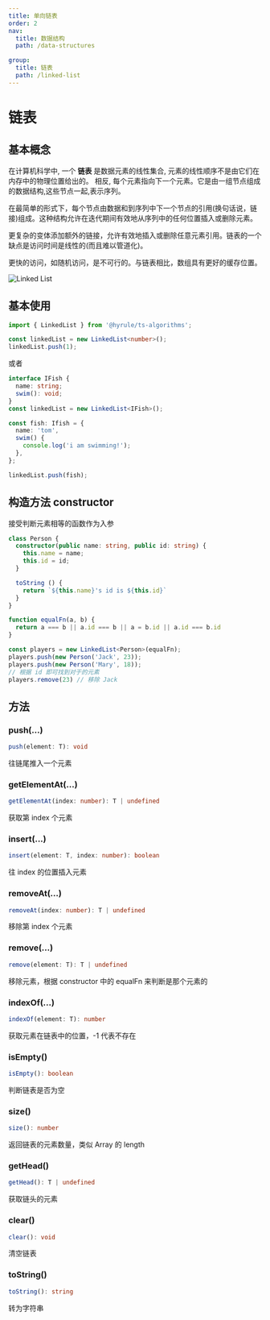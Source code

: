 ```yaml
---
title: 单向链表
order: 2
nav:
  title: 数据结构
  path: /data-structures

group:
  title: 链表
  path: /linked-list
---
```


# 链表

## 基本概念

在计算机科学中, 一个 **链表** 是数据元素的线性集合, 元素的线性顺序不是由它们在内存中的物理位置给出的。 相反, 每个元素指向下一个元素。它是由一组节点组成的数据结构,这些节点一起,表示序列。

在最简单的形式下，每个节点由数据和到序列中下一个节点的引用(换句话说，链接)组成。这种结构允许在迭代期间有效地从序列中的任何位置插入或删除元素。

更复杂的变体添加额外的链接，允许有效地插入或删除任意元素引用。链表的一个缺点是访问时间是线性的(而且难以管道化)。

更快的访问，如随机访问，是不可行的。与链表相比，数组具有更好的缓存位置。

![Linked List](https://upload.wikimedia.org/wikipedia/commons/6/6d/Singly-linked-list.svg)

## 基本使用

```ts
import { LinkedList } from '@hyrule/ts-algorithms';

const linkedList = new LinkedList<number>();
linkedList.push(1);
```

或者

```ts
interface IFish {
  name: string;
  swim(): void;
}
const linkedList = new LinkedList<IFish>();

const fish: Ifish = {
  name: 'tom',
  swim() {
    console.log('i am swimming!');
  },
};

linkedList.push(fish);
```

## 构造方法 constructor

接受判断元素相等的函数作为入参

```ts
class Person {
  constructor(public name: string, public id: string) {
    this.name = name;
    this.id = id;
  }

  toString () {
    return `${this.name}'s id is ${this.id}`
  }
}

function equalFn(a, b) {
  return a === b || a.id === b || a = b.id || a.id === b.id
}

const players = new LinkedList<Person>(equalFn);
players.push(new Person('Jack', 23));
players.push(new Person('Mary', 18));
// 根据 id 即可找到对于的元素
players.remove(23) // 移除 Jack
```

## 方法

### push(...)

```ts
push(element: T): void
```

往链尾推入一个元素

### getElementAt(...)

```ts
getElementAt(index: number): T | undefined
```

获取第 index 个元素

### insert(...)

```ts
insert(element: T, index: number): boolean
```

往 index 的位置插入元素

### removeAt(...)

```ts
removeAt(index: number): T | undefined
```

移除第 index 个元素

### remove(...)

```ts
remove(element: T): T | undefined
```

移除元素，根据 constructor 中的 equalFn 来判断是那个元素的

### indexOf(...)

```ts
indexOf(element: T): number
```

获取元素在链表中的位置，-1 代表不存在

### isEmpty()

```ts
isEmpty(): boolean
```

判断链表是否为空

### size()

```ts
size(): number
```

返回链表的元素数量，类似 Array 的 length

### getHead()

```ts
getHead(): T | undefined
```

获取链头的元素

### clear()

```ts
clear(): void
```

清空链表

### toString()

```ts
toString(): string
```

转为字符串
